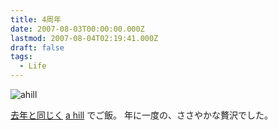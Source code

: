 ```yaml
---
title: 4周年
date: 2007-08-03T00:00:00.000Z
lastmod: 2007-08-04T02:19:41.000Z
draft: false
tags:
  - Life
---
```


![ahill](@/assets/flickr/998015445.jpg "ahill")

[去年と同じく](/posts/20060802/p02) [a hill](http://www.ahill.jp/) でご飯。 年に一度の、ささやかな贅沢でした。
